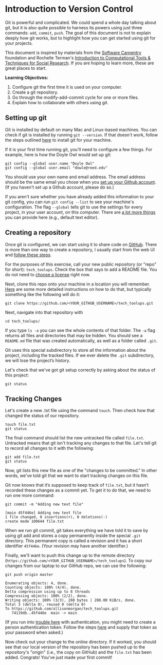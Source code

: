 # Introduction to Version Control

Git is powerful and complicated. We could spend a whole day talking about git, but it is also quite possible to harness its powers using just three commands: `add`, `commit`, `push`. The goal of this document is not to explain deeply how git works, but to highlight how you can get started using git for your projects.

This document is inspired by materials from the [Software Carpentry](https://swcarpentry.github.io/git-novice/index.html) foundation and Rochelle Terman's [Introduction to Computational Tools & Techniques for Social Research](https://github.com/rochelleterman/PS239T). If you are hoping to learn more, these are great places to start.

**Learning Objectives:**
1. Configure git the first time it is used on your computer.
2. Create a git repository.
3. Go through the modify-add-commit cycle for one or more files.
4. Explain how to collaborate with others using git.

## Setting up git

Git is installed by default on many Mac and Linux-based machines. You can check if git is installed by running `git --version`. If that doesn't work, follow the steps outlined [here](https://git-scm.com/book/en/v2/Getting-Started-Installing-Git) to install git for your machine.

If it is your first time running git, you'll need to configure a few things. For example, here is how the Doyle Owl would set up git:

```{bash}
git config --global user.name "Doyle Owl"
git config --global user.email "dowle@reed.edu"
```

You should use your own name and email address. The email address should be the same email you chose when you [set up your Github account](https://github.com/signup). (If you haven't set up a Github account, please do so.) 

If you aren't sure whether you have already added this information to your git config, you can run `git config --list` to see your machine's configuration. The flag `--global` tells git to use the settings for every project, in your user account, on this computer. There are [a lot more things](https://swcarpentry.github.io/git-novice/02-setup/index.html) you can provide here (e.g., default text editor).

## Creating a repository

Once git is configured, we can start using it to share code on [GitHub](https://github.com). There is more than one way to create a repository, I usually start from the web UI and [follow these steps](https://docs.github.com/en/repositories/creating-and-managing-repositories/creating-a-new-repository).

For the purposes of this exercise, call your new public repository (or "repo" for short): `tech_toolups`. Check the box that says to add a README file. You do not need to [choose a license](https://choosealicense.com) right now.

Next, clone this repo onto your machine in a location you will remember. [Here](https://help.github.com/articles/cloning-a-repository/) are some more detailed instructions on how to do that, but typically something like the following will do it:

```
git clone https://github.com/<YOUR_GITHUB_USERNAME>/tech_toolups.git
```

Next, navigate into that repository with

```
cd tech_toolups/
```

If you type `ls -a` you can see the whole contents of that folder. The `-a` flag returns all files and directories that may be hidden. You should see a `README.md` file that was created automatically, as well as a folder called `.git`. 

Git uses this special subdirectory to store all the information about the project, including the tracked files. If we ever delete the `.git` subdirectory, we will lose the project’s history.

Let's check that we've got git setup correctly by asking about the status of this project:

```
git status
```

## Tracking Changes

Let's create a new .txt file using the command `touch`. Then check how that changed the status of our repository.

```
touch file.txt
git status
```

The final command should list the new untracked file called `file.txt`. Untracked means that git isn't tracking any changes to that file. Let's tell git to record all changes to it with the following:

```
git add file.txt
git status
```

Now, git lists this new file as one of the "changes to be committed." In other words, we've told git that we want to start tracking changes on this file.

Git now knows that it’s supposed to keep track of `file.txt`, but it hasn’t recorded these changes as a commit yet. To get it to do that, we need to run one more command:

```
git commit -m "Adding new text file"

[main 45f446e] Adding new text file
1 file changed, 0 insertions(+), 0 deletions(-)
create mode 100644 file.txt
```

When we run git commit, git takes everything we have told it to save by using git add and stores a copy permanently inside the special `.git` directory. This permanent copy is called a revision and it has a short identifier `45f446e`. (Your revision may have another identifier.)

Finally, we'll want to push this change up to the remote directory (`https://github.com/<YOUR_GITHUB_USERNAME>/tech_toolups`). To copy our changes from our laptop to our GitHub repo, we can use the following:

```
git push origin master

Enumerating objects: 4, done.
Counting objects: 100% (4/4), done.
Delta compression using up to 8 threads
Compressing objects: 100% (2/2), done.
Writing objects: 100% (3/3), 288 bytes | 288.00 KiB/s, done.
Total 3 (delta 0), reused 0 (delta 0)
To https://github.com/allisonmorgan/tech_toolups.git
   74119db..45f446e  main -> main
```

(If you run into [trouble here](https://stackoverflow.com/questions/17659206/git-push-results-in-authentication-failed#answer-21027728) with authentication, you might need to create a person authentication token. Follow the steps [here](https://docs.github.com/en/authentication/keeping-your-account-and-data-secure/creating-a-personal-access-token) and supply that token as your password when asked.)

Now check out your change to the online directory. If it worked, you should see that our local version of the repository has been pushed up to the repository's "origin" (i.e., the copy on GitHub) and the `file.txt` has been added. Congrats! You've just made your first commit!
